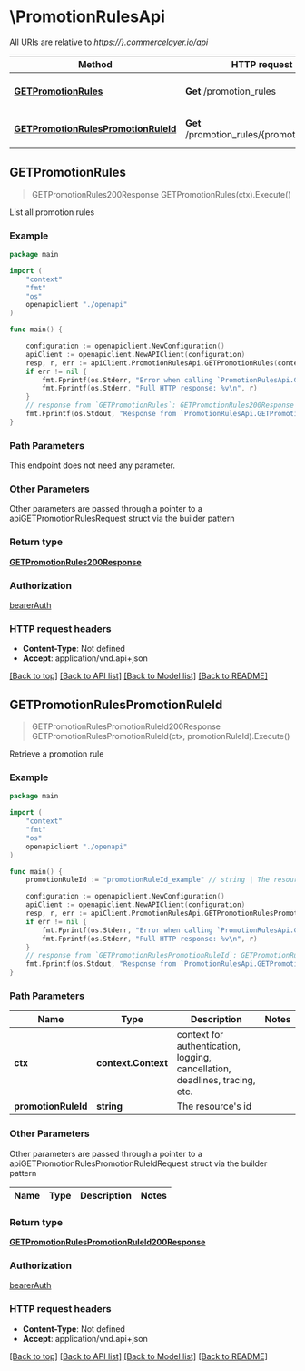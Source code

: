 # \PromotionRulesApi

All URIs are relative to *https://}.commercelayer.io/api*

Method | HTTP request | Description
------------- | ------------- | -------------
[**GETPromotionRules**](PromotionRulesApi.md#GETPromotionRules) | **Get** /promotion_rules | List all promotion rules
[**GETPromotionRulesPromotionRuleId**](PromotionRulesApi.md#GETPromotionRulesPromotionRuleId) | **Get** /promotion_rules/{promotionRuleId} | Retrieve a promotion rule



## GETPromotionRules

> GETPromotionRules200Response GETPromotionRules(ctx).Execute()

List all promotion rules



### Example

```go
package main

import (
    "context"
    "fmt"
    "os"
    openapiclient "./openapi"
)

func main() {

    configuration := openapiclient.NewConfiguration()
    apiClient := openapiclient.NewAPIClient(configuration)
    resp, r, err := apiClient.PromotionRulesApi.GETPromotionRules(context.Background()).Execute()
    if err != nil {
        fmt.Fprintf(os.Stderr, "Error when calling `PromotionRulesApi.GETPromotionRules``: %v\n", err)
        fmt.Fprintf(os.Stderr, "Full HTTP response: %v\n", r)
    }
    // response from `GETPromotionRules`: GETPromotionRules200Response
    fmt.Fprintf(os.Stdout, "Response from `PromotionRulesApi.GETPromotionRules`: %v\n", resp)
}
```

### Path Parameters

This endpoint does not need any parameter.

### Other Parameters

Other parameters are passed through a pointer to a apiGETPromotionRulesRequest struct via the builder pattern


### Return type

[**GETPromotionRules200Response**](GETPromotionRules200Response.md)

### Authorization

[bearerAuth](../README.md#bearerAuth)

### HTTP request headers

- **Content-Type**: Not defined
- **Accept**: application/vnd.api+json

[[Back to top]](#) [[Back to API list]](../README.md#documentation-for-api-endpoints)
[[Back to Model list]](../README.md#documentation-for-models)
[[Back to README]](../README.md)


## GETPromotionRulesPromotionRuleId

> GETPromotionRulesPromotionRuleId200Response GETPromotionRulesPromotionRuleId(ctx, promotionRuleId).Execute()

Retrieve a promotion rule



### Example

```go
package main

import (
    "context"
    "fmt"
    "os"
    openapiclient "./openapi"
)

func main() {
    promotionRuleId := "promotionRuleId_example" // string | The resource's id

    configuration := openapiclient.NewConfiguration()
    apiClient := openapiclient.NewAPIClient(configuration)
    resp, r, err := apiClient.PromotionRulesApi.GETPromotionRulesPromotionRuleId(context.Background(), promotionRuleId).Execute()
    if err != nil {
        fmt.Fprintf(os.Stderr, "Error when calling `PromotionRulesApi.GETPromotionRulesPromotionRuleId``: %v\n", err)
        fmt.Fprintf(os.Stderr, "Full HTTP response: %v\n", r)
    }
    // response from `GETPromotionRulesPromotionRuleId`: GETPromotionRulesPromotionRuleId200Response
    fmt.Fprintf(os.Stdout, "Response from `PromotionRulesApi.GETPromotionRulesPromotionRuleId`: %v\n", resp)
}
```

### Path Parameters


Name | Type | Description  | Notes
------------- | ------------- | ------------- | -------------
**ctx** | **context.Context** | context for authentication, logging, cancellation, deadlines, tracing, etc.
**promotionRuleId** | **string** | The resource&#39;s id | 

### Other Parameters

Other parameters are passed through a pointer to a apiGETPromotionRulesPromotionRuleIdRequest struct via the builder pattern


Name | Type | Description  | Notes
------------- | ------------- | ------------- | -------------


### Return type

[**GETPromotionRulesPromotionRuleId200Response**](GETPromotionRulesPromotionRuleId200Response.md)

### Authorization

[bearerAuth](../README.md#bearerAuth)

### HTTP request headers

- **Content-Type**: Not defined
- **Accept**: application/vnd.api+json

[[Back to top]](#) [[Back to API list]](../README.md#documentation-for-api-endpoints)
[[Back to Model list]](../README.md#documentation-for-models)
[[Back to README]](../README.md)

